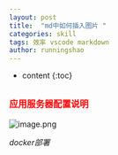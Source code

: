 ```yaml
---
layout: post
title:  "md中如何插入图片 "
categories: skill
tags: 效率 vscode markdown
author: runningshao
---
```


* content
{:toc}

## </i><font size="3" color=red>应用服务器配置说明</font>

![image.png](https://i.loli.net/2019/11/18/TPv8f4shLyrRDot.png)

<i class="fa fa-weixin">docker部署

<head> 
    <script defer src="https://use.fontawesome.com/releases/v5.0.13/js/all.js"></script> 
    <script defer src="https://use.fontawesome.com/releases/v5.0.13/js/v4-shims.js"></script> 
</head> 
<link rel="stylesheet" href="https://use.fontawesome.com/releases/v5.0.13/css/all.css">